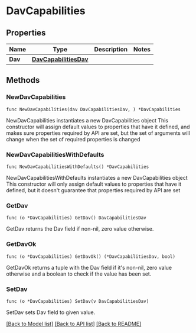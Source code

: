 # DavCapabilities

## Properties

Name | Type | Description | Notes
------------ | ------------- | ------------- | -------------
**Dav** | [**DavCapabilitiesDav**](DavCapabilitiesDav.md) |  | 

## Methods

### NewDavCapabilities

`func NewDavCapabilities(dav DavCapabilitiesDav, ) *DavCapabilities`

NewDavCapabilities instantiates a new DavCapabilities object
This constructor will assign default values to properties that have it defined,
and makes sure properties required by API are set, but the set of arguments
will change when the set of required properties is changed

### NewDavCapabilitiesWithDefaults

`func NewDavCapabilitiesWithDefaults() *DavCapabilities`

NewDavCapabilitiesWithDefaults instantiates a new DavCapabilities object
This constructor will only assign default values to properties that have it defined,
but it doesn't guarantee that properties required by API are set

### GetDav

`func (o *DavCapabilities) GetDav() DavCapabilitiesDav`

GetDav returns the Dav field if non-nil, zero value otherwise.

### GetDavOk

`func (o *DavCapabilities) GetDavOk() (*DavCapabilitiesDav, bool)`

GetDavOk returns a tuple with the Dav field if it's non-nil, zero value otherwise
and a boolean to check if the value has been set.

### SetDav

`func (o *DavCapabilities) SetDav(v DavCapabilitiesDav)`

SetDav sets Dav field to given value.



[[Back to Model list]](../README.md#documentation-for-models) [[Back to API list]](../README.md#documentation-for-api-endpoints) [[Back to README]](../README.md)


